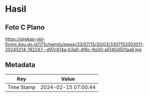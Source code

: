 # Hasil

## Foto C Plano

https://sirekap-obj-formc.kpu.go.id/171c/pemilu/ppwp/33/07/15/20/03/3307152003011-20240214-192247--d97c614a-b3a0-4f6c-9a30-a5140d501aa6.jpg


## Metadata

| Key        | Value               |
| ---------- | ------------------- |
| Time Stamp | 2024-02-15 07:00:44 |



